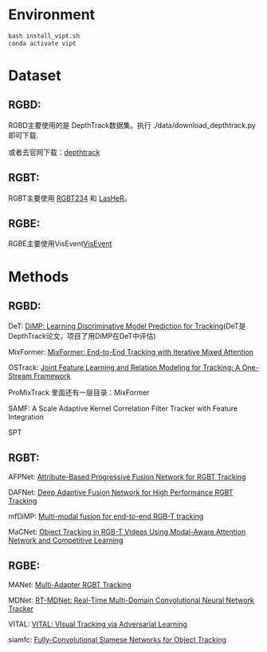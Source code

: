 # Environment
```cmd
bash install_vipt.sh
conda activate vipt
```
# Dataset
## RGBD:
RGBD主要使用的是 DepthTrack数据集。执行 ./data/download_depthtrack.py 即可下载.

或者去官网下载：[depthtrack](https://github.com/xiaozai/DeT)

## RGBT:
RGBT主要使用 [RGBT234](https://drive.google.com/open?id=1ouNEptXOgRop4U7zYMK9zAp57SZ2XCNL) 和 [LasHeR](https://github.com/BUGPLEASEOUT/LasHeR)。

## RGBE:
RGBE主要使用VisEvent[VisEvent](https://github.com/wangxiao5791509/VisEvent_SOT_Benchmark)

# Methods
## RGBD:
DeT: [DiMP: Learning Discriminative Model Prediction for Tracking](http://openaccess.thecvf.com/content_ICCV_2019/papers/Bhat_Learning_Discriminative_Model_Prediction_for_Tracking_ICCV_2019_paper.pdf)(DeT是DepthTrack论文，项目了用DiMP在DeT中评估)

MixFormer: [MixFormer: End-to-End Tracking with Iterative Mixed Attention](https://arxiv.org/pdf/2203.11082.pdf)

OSTrack: [Joint Feature Learning and Relation Modeling for Tracking: A One-Stream Framework](https://arxiv.org/pdf/2203.11991.pdf)

ProMixTrack 里面还有一层目录：MixFormer

SAMF: A Scale Adaptive Kernel Correlation Filter Tracker with Feature Integration

SPT

## RGBT:
AFPNet: [Attribute-Based Progressive Fusion Network for RGBT Tracking](https://ojs.aaai.org/index.php/AAAI/article/view/20187)

DAFNet: [Deep Adaptive Fusion Network for High Performance RGBT Tracking](https://ieeexplore.ieee.org/document/9021960/)

mfDiMP: [Multi-modal fusion for end-to-end RGB-T tracking](http://openaccess.thecvf.com/content_ICCVW_2019/papers/VOT/Zhang_Multi-Modal_Fusion_for_End-to-End_RGB-T_Tracking_ICCVW_2019_paper.pdf)

MaCNet: [Object Tracking in RGB-T Videos Using Modal-Aware Attention Network and Competitive Learning](https://www.mdpi.com/1424-8220/20/2/393)
## RGBE:
MANet: [Multi-Adapter RGBT Tracking](https://arxiv.org/abs/1907.07485)

MDNet: [RT-MDNet: Real-Time Multi-Domain Convolutional Neural Network Tracker](https://arxiv.org/abs/1808.08834)

VITAL: [VITAL: VIsual Tracking via Adversarial Learning](https://arxiv.org/pdf/1804.04273.pdf)

siamfc: [Fully-Convolutional Siamese Networks for Object Tracking](https://arxiv.org/abs/1606.09549)